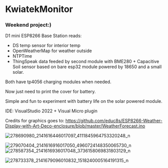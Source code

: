 # KwiatekMonitor
### Weekend project:) 

 D1 mini ESP8266 Base Station reads:
 - DS temp sensor for interior temp
 - OpenWeatherMap for weather outside
 - NTPTime 
 - ThingSpeak data feeded by second module with BME280 + Capacitive Soil sensor based on bare esp32 module powered by 18650  and a small solar. 
 
Both have tp4056 charging modules when needed.
 
Now just need to print the cover for battery.

Simple and fun to experiment with battery life on the solar powered module.

IDE: VisualStudio 2022 + Visual Micro plugin 
 
Credits for graphics goes to: https://github.com/educ8s/ESP8266-Weather-Display-with-Art-Deco-enclosure/blob/master/WeatherForecast.ino

![278690980_2141616446017097_4111845964753320248_n](https://user-images.githubusercontent.com/29963409/165035649-a8847a1a-8794-4be5-a762-2fcee7bd7e97.jpg)

![279070404_2141616916017050_4960724148350065730_n](https://user-images.githubusercontent.com/29963409/165035639-77a5dec7-c32a-463a-8ddb-e255ae3afa0c.jpg)
![278587354_2141616936017048_3736158069831803129_n](https://user-images.githubusercontent.com/29963409/165035646-6f2968cd-be9f-49a3-9193-bc9555a6ba62.jpg)

![278733378_2141679096010832_1518240005164191315_n](https://user-images.githubusercontent.com/29963409/165035653-aad30004-56a2-4ae7-8da4-31ac4f1629f1.jpg)

